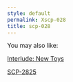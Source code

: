 ```yaml
---
style: default
permalink: Xscp-028
title: scp-028
---
```

You may also like:

[Interlude: New Toys](http://scp-wiki.net/interlude-new-toys)

[SCP-2825](http://scp-wiki.net/scp-2825)
